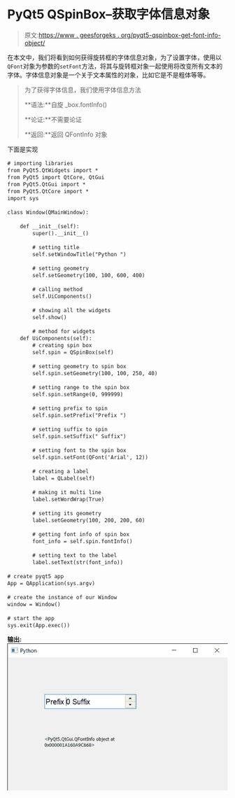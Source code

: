 # PyQt5 QSpinBox–获取字体信息对象

> 原文:[https://www . geesforgeks . org/pyqt5-qspinbox-get-font-info-object/](https://www.geeksforgeeks.org/pyqt5-qspinbox-getting-font-info-object/)

在本文中，我们将看到如何获得旋转框的字体信息对象，为了设置字体，使用以`QFont`对象为参数的`setFont`方法，将其与旋转框对象一起使用将改变所有文本的字体。字体信息对象是一个关于文本属性的对象，比如它是不是粗体等等。

> 为了获得字体信息，我们使用字体信息方法
> 
> **语法:**自旋 _box.fontInfo()
> 
> **论证:**不需要论证
> 
> **返回:**返回 QFontInfo 对象

下面是实现

```
# importing libraries
from PyQt5.QtWidgets import * 
from PyQt5 import QtCore, QtGui
from PyQt5.QtGui import * 
from PyQt5.QtCore import * 
import sys

class Window(QMainWindow):

    def __init__(self):
        super().__init__()

        # setting title
        self.setWindowTitle("Python ")

        # setting geometry
        self.setGeometry(100, 100, 600, 400)

        # calling method
        self.UiComponents()

        # showing all the widgets
        self.show()

        # method for widgets
    def UiComponents(self):
        # creating spin box
        self.spin = QSpinBox(self)

        # setting geometry to spin box
        self.spin.setGeometry(100, 100, 250, 40)

        # setting range to the spin box
        self.spin.setRange(0, 999999)

        # setting prefix to spin
        self.spin.setPrefix("Prefix ")

        # setting suffix to spin
        self.spin.setSuffix(" Suffix")

        # setting font to the spin box
        self.spin.setFont(QFont('Arial', 12))

        # creating a label
        label = QLabel(self)

        # making it multi line
        label.setWordWrap(True)

        # setting its geometry
        label.setGeometry(100, 200, 200, 60)

        # getting font info of spin box
        font_info = self.spin.fontInfo()

        # setting text to the label
        label.setText(str(font_info))

# create pyqt5 app
App = QApplication(sys.argv)

# create the instance of our Window
window = Window()

# start the app
sys.exit(App.exec())
```

**输出:**
![](img/fae820ecee0a5fa0240dbdabca5f6e8f.png)